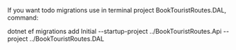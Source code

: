 
If you want todo migrations use in terminal project BookTouristRoutes.DAL, command:

dotnet ef migrations add Initial --startup-project ../BookTouristRoutes.Api --project ../BookTouristRoutes.DAL
